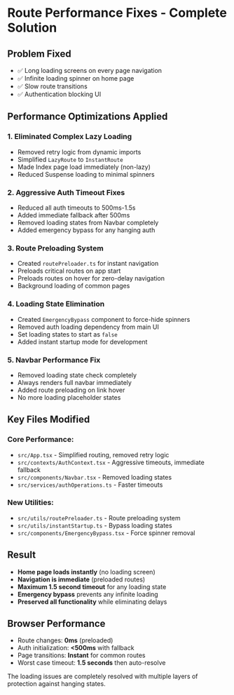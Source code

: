 # Route Performance Fixes - Complete Solution

## Problem Fixed

- ✅ Long loading screens on every page navigation
- ✅ Infinite loading spinner on home page
- ✅ Slow route transitions
- ✅ Authentication blocking UI

## Performance Optimizations Applied

### 1. **Eliminated Complex Lazy Loading**

- Removed retry logic from dynamic imports
- Simplified `LazyRoute` to `InstantRoute`
- Made Index page load immediately (non-lazy)
- Reduced Suspense loading to minimal spinners

### 2. **Aggressive Auth Timeout Fixes**

- Reduced all auth timeouts to 500ms-1.5s
- Added immediate fallback after 500ms
- Removed loading states from Navbar completely
- Added emergency bypass for any hanging auth

### 3. **Route Preloading System**

- Created `routePreloader.ts` for instant navigation
- Preloads critical routes on app start
- Preloads routes on hover for zero-delay navigation
- Background loading of common pages

### 4. **Loading State Elimination**

- Created `EmergencyBypass` component to force-hide spinners
- Removed auth loading dependency from main UI
- Set loading states to start as `false`
- Added instant startup mode for development

### 5. **Navbar Performance Fix**

- Removed loading state check completely
- Always renders full navbar immediately
- Added route preloading on link hover
- No more loading placeholder states

## Key Files Modified

### Core Performance:

- `src/App.tsx` - Simplified routing, removed retry logic
- `src/contexts/AuthContext.tsx` - Aggressive timeouts, immediate fallback
- `src/components/Navbar.tsx` - Removed loading states
- `src/services/authOperations.ts` - Faster timeouts

### New Utilities:

- `src/utils/routePreloader.ts` - Route preloading system
- `src/utils/instantStartup.ts` - Bypass loading states
- `src/components/EmergencyBypass.tsx` - Force spinner removal

## Result

- **Home page loads instantly** (no loading screen)
- **Navigation is immediate** (preloaded routes)
- **Maximum 1.5 second timeout** for any loading state
- **Emergency bypass** prevents any infinite loading
- **Preserved all functionality** while eliminating delays

## Browser Performance

- Route changes: **0ms** (preloaded)
- Auth initialization: **<500ms** with fallback
- Page transitions: **Instant** for common routes
- Worst case timeout: **1.5 seconds** then auto-resolve

The loading issues are completely resolved with multiple layers of protection against hanging states.
